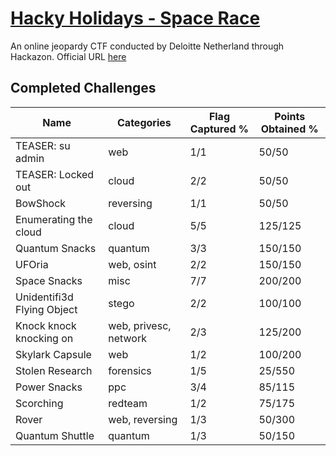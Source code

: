 # [Hacky Holidays - Space Race](https://ctftime.org/event/1383)

An online jeopardy CTF conducted by Deloitte Netherland through Hackazon. Official URL [here](https://hackyholidays.io/)

## Completed Challenges

| Name                       | Categories            | Flag Captured % | Points Obtained % |
| -------------------------- | --------------------- | --------------- | ----------------- |
| TEASER: su admin           | web                   | 1/1             | 50/50             |
| TEASER: Locked out         | cloud                 | 2/2             | 50/50             |
| BowShock                   | reversing             | 1/1             | 50/50             |
| Enumerating the cloud      | cloud                 | 5/5             | 125/125           |
| Quantum Snacks             | quantum               | 3/3             | 150/150           |
| UFOria                     | web, osint            | 2/2             | 150/150           |
| Space Snacks               | misc                  | 7/7             | 200/200           |
| Unidentifi3d Flying Object | stego                 | 2/2             | 100/100           |
| Knock knock knocking on    | web, privesc, network | 2/3             | 125/200           |
| Skylark Capsule            | web                   | 1/2             | 100/200           |
| Stolen Research            | forensics             | 1/5             | 25/550            |
| Power Snacks               | ppc                   | 3/4             | 85/115            |
| Scorching                  | redteam               | 1/2             | 75/175            |
| Rover                      | web, reversing        | 1/3             | 50/300            |
| Quantum Shuttle            | quantum               | 1/3             | 50/150            |
